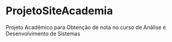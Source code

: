# ProjetoSiteAcademia
Projeto Acadêmico para Obtenção de nota no curso de Análise e Desenvolvimento de Sistemas
